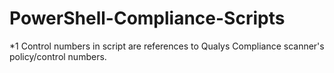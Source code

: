 # PowerShell-Compliance-Scripts
*1 Control numbers in script are references to Qualys Compliance scanner's policy/control numbers.

